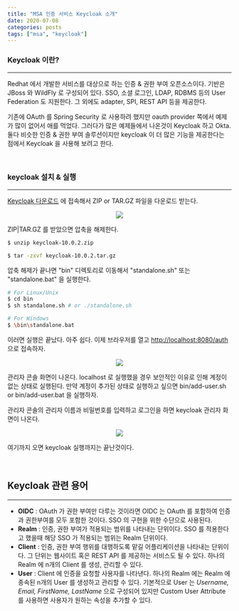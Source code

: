 ```yaml
---
title: "MSA 인증 서비스 Keycloak 소개"
date: 2020-07-08
categories: posts
tags: ["msa", "keycloak"]
---
```


### **Keycloak 이란?**
---
Redhat 에서 개발한 서비스를 대상으로 하는 인증 & 권한 부여 오픈소스이다. 기반은 JBoss 와 WildFly 로 구성되어 있다. SSO, 소셜 로그인, LDAP, RDBMS 등의 User Federation 도 지원한다. 그 외에도 adapter, SPI, REST API 등을 제공한다.

기존에 OAuth 를 Spring Security 로 사용하려 했지만 oauth provider 쪽에서 예제가 많이 없어서 애를 먹었다. 그러다가 많은 예제들에서 나온것이 Keycloak 하고 Okta. 둘다 비슷한 인증 & 권한 부여 솔루션이지만 keycloak 이 더 많은 기능을 제공한다는 점에서 Keycloak 을 사용해 보려고 한다.

<br>

### **keycloak 설치 & 실행**
---
[Keycloak 다운로드](https://www.keycloak.org/downloads) 에 접속해서 ZIP or TAR.GZ 파일을 다운로드 받는다.

<div style="width: 100%; text-align: center;">
  <img src="https://subji.github.io/assets/images/keycloak1.png">
</div>

ZIP|TAR.GZ 를 받았으면 압축을 해제한다.

```sh
$ unzip keycloak-10.0.2.zip 

$ tar -zxvf keycloak-10.0.2.tar.gz
```

압축 해제가 끝나면 "bin" 디렉토리로 이동해서 "standalone.sh" 또는 "standalone.bat" 을 실행한다.

```sh
# For Linux/Unix
$ cd bin
$ sh standalone.sh # or ./standalone.sh

# For Windows
$ \bin\standalone.bat
```

이러면 실행은 끝났다. 아주 쉽다. 이제 브라우저를 열고 [http://localhost:8080/auth](http://localhost:8080/auth) 으로 접속하자.

<div style="width: 100%; text-align: center;">
  <img src="https://subji.github.io/assets/images/keycloak2.png">
</div>

관리자 콘솔 화면이 나온다. localhost 로 실행했을 경우 보안적인 이유로 인해 계정이 없는 상태로 실행된다. 만약 계정이 추가된 상태로 실행하고 싶으면 bin/add-user.sh or bin/add-user.bat 을 실행하자. 

관리자 콘솔의 관리자 이름과 비밀번호를 입력하고 로그인을 하면 keycloak 관리자 화면이 나온다.

<div style="width: 100%; text-align: center;">
  <img src="https://subji.github.io/assets/images/keycloak3.png">
</div>

여기까지 오면 keycloak 실행까지는 끝난것이다.

<br>

## **Keycloak 관련 용어**
---
- **OIDC** : OAuth 가 권한 부여만 다루는 것이라면 OIDC 는 OAuth 를 포함하여 인증과 권한부여를 모두 포함한 것이다. SSO 의 구현을 위한 수단으로 사용된다. 
- **Realm** : 인증, 권한 부여가 적용되는 범위를 나타내는 단위이다. SSO 를 적용한다고 했을때 해당 SSO 가 적용되는 범위는 Realm 단위이다.
- **Client** : 인증, 권한 부여 행위를 대행하도록 맡길 어플리케이션을 나타내는 단위이다. 그 단위는 웹사이트 혹은 REST API 를 제공하는 서비스도 될 수 있다. 하나의 Realm 에 n개의 Client 를 생성, 관리할 수 있다.
- **User** : Client 에 인증을 요청할 사용자를 나타낸다. 하나의 Realm 에는 Realm 에 종속된 n개의 User 를 생성하고 관리할 수 있다. 기본적으로 User 는 *Username, Email, FirstName, LastName* 으로 구성되어 있지만 Custom User Attribute 를 사용하면 사용자가 원하는 속성을 추가할 수 있다.